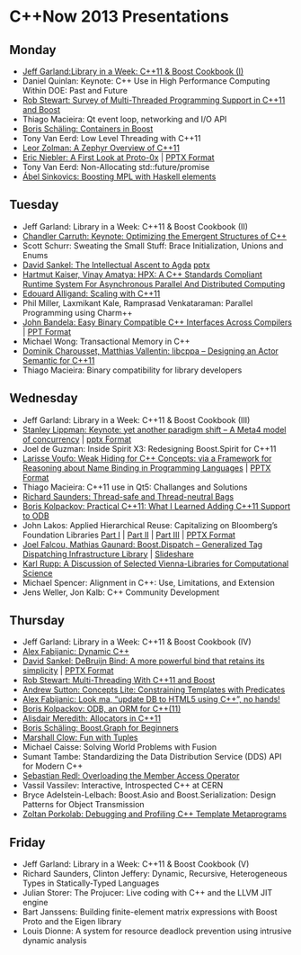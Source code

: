 # C++Now 2013 Presentations

## Monday

* [Jeff Garland:Library in a Week: C++11 & Boost Cookbook (I)](https://github.com/boostcon/cppnow_presentations_2013/blob/master/mon/2013_library_in_a_week_day1.pdf?raw=true)
* Daniel Quinlan: Keynote: C++ Use in High Performance Computing Within DOE: Past and Future
* [Rob Stewart: Survey of Multi-Threaded Programming Support in C++11 and Boost](https://github.com/boostcon/cppnow_presentations_2013/blob/master/mon/mt_survey.pdf?raw=true)
* Thiago Macieira: Qt event loop, networking and I/O API	
* [Boris Schäling: Containers in Boost](https://github.com/boostcon/cppnow_presentations_2013/blob/master/mon/containers_in_boost.pdf?raw=true)
* Tony Van Eerd: Low Level Threading with C++11	
* [Leor Zolman: A Zephyr Overview of C++11](https://github.com/boostcon/cppnow_presentations_2013/blob/master/mon/zephyr_cpp_overview.pdf?raw=true)
* [Eric Niebler: A First Look at Proto-0x](https://github.com/boostcon/cppnow_presentations_2013/blob/master/mon/proto-v5-preview.pdf?raw=true) | [PPTX Format](https://github.com/boostcon/cppnow_presentations_2013/blob/master/mon/proto-v5-preview.pptx?raw=true)
* Tony Van Eerd: Non-Allocating std::future/promise	
* [Ábel Sinkovics: Boosting MPL with Haskell elements](https://github.com/boostcon/cppnow_presentations_2013/blob/master/mon/boosting_mpl_with_haskell_elements.pdf?raw=true)

## Tuesday

* Jeff Garland: Library in a Week: C++11 & Boost Cookbook (II)
* [Chandler Carruth: Keynote: Optimizing the Emergent Structures of C++](https://github.com/boostcon/cppnow_presentations_2013/blob/master/tue/cppnow_2013keynote.pdf?raw=true)
* Scott Schurr: Sweating the Small Stuff: Brace Initialization, Unions and Enums	
* [David Sankel: The Intellectual Ascent to Agda](https://github.com/boostcon/cppnow_presentations_2013/blob/master/tue/intellectual_ascent_to_agda.pdf?raw=true) [pptx](https://github.com/boostcon/cppnow_presentations_2013/blob/master/tue/intellectual_ascent_to_agda.pptx?raw=true)
* [Hartmut Kaiser, Vinay Amatya: HPX: A C++ Standards Compliant Runtime System For Asynchronous Parallel And Distributed Computing](https://github.com/boostcon/cppnow_presentations_2013/blob/master/tue/managing_asynchrony_in_cpp.pdf?raw=true)
* [Edouard Alligand: Scaling with C++11](https://github.com/boostcon/cppnow_presentations_2013/blob/master/tue/scaling_with_cpp11.pdf?raw=true)
* Phil Miller, Laxmikant Kale, Ramprasad Venkataraman: Parallel Programming using Charm++	
* [John Bandela: Easy Binary Compatible C++ Interfaces Across Compilers](https://github.com/boostcon/cppnow_presentations_2013/blob/master/tue/easy_binary_compat.pdf?raw=true) | [PPT Format](https://github.com/boostcon/cppnow_presentations_2013/blob/master/tue/easy_binary_compat.ppt?raw=true)
* Michael Wong: Transactional Memory in C++	
* [Dominik Charousset, Matthias Vallentin: libcppa – Designing an Actor Semantic for C++11](https://github.com/boostcon/cppnow_presentations_2013/blob/master/tue/cppnow13-libcppa.pdf?raw=true)
* Thiago Macieira: Binary compatibility for library developers

## Wednesday
* Jeff Garland: Library in a Week: C++11 & Boost Cookbook (III)
* [Stanley Lippman: Keynote: yet another paradigm shift – A Meta4 model of concurrency](https://github.com/boostcon/cppnow_presentations_2013/blob/master/wed/yaps_cppnow_2013.pdf?raw=true) | [pptx Format](https://github.com/boostcon/cppnow_presentations_2013/blob/master/wed/yaps_cppnow_2013.pptx?raw=true)
* Joel de Guzman: Inside Spirit X3: Redesigning Boost.Spirit for C++11	
* [Larisse Voufo: Weak Hiding for C++ Concepts: via a Framework for Reasoning about Name Binding in Programming Languages](https://github.com/boostcon/cppnow_presentations_2013/blob/master/wed/weak_hiding.pdf?raw=true) | [PPTX Format](https://github.com/boostcon/cppnow_presentations_2013/blob/master/wed/weak_hiding.pptx?raw=true)
* Thiago Macieira: C++11 use in Qt5: Challanges and Solutions
* [Richard Saunders: Thread-safe and Thread-neutral Bags](https://github.com/boostcon/cppnow_presentations_2013/blob/master/wed/ThreadSafeBagsConf.pdf?raw=true)
* [Boris Kolpackov: Practical C++11: What I Learned Adding C++11 Support to ODB](https://github.com/boostcon/cppnow_presentations_2013/blob/master/wed/practical-cxx11.pdf?raw=true)
* John Lakos: Applied Hierarchical Reuse: Capitalizing on Bloomberg’s Foundation Libraries 
   [Part I](https://github.com/boostcon/cppnow_presentations_2013/blob/master/wed/accu2013.130511b/accu2013.130511b_Part1of3.pdf?raw=true) | [Part II](https://github.com/boostcon/cppnow_presentations_2013/blob/master/wed/accu2013.130511b/accu2013.130511b_Part2of3.pdf?raw=true) | [Part III](https://github.com/boostcon/cppnow_presentations_2013/blob/master/wed/accu2013.130511b/accu2013.130511b_Part3of3.pdf?raw=true) | [PPTX Format](https://github.com/boostcon/cppnow_presentations_2013/blob/master/wed/accu2013.130511.pptx?raw=true)
* [Joel Falcou, Mathias Gaunard: Boost.Dispatch – Generalized Tag Dispatching Infrastructure Library](https://github.com/boostcon/cppnow_presentations_2013/blob/master/wed/boost_dispatch.pdf?raw=true) | [Slideshare](http://fr.slideshare.net/joelfalcou/cppnow/)
* [Karl Rupp: A Discussion of Selected Vienna-Libraries for Computational Science](https://github.com/boostcon/cppnow_presentations_2013/blob/master/wed/Rupp-Rudolf-Weinbub-Vienna-Libraries-Final.pdf?raw=true)
* Michael Spencer: Alignment in C++: Use, Limitations, and Extension
* Jens Weller, Jon Kalb: C++ Community Development

## Thursday
* Jeff Garland: Library in a Week: C++11 & Boost Cookbook (IV)
* [Alex Fabijanic: Dynamic C++](https://github.com/boostcon/cppnow_presentations_2013/blob/master/thu/DynamicCpp.pdf?raw=true)
* [David Sankel: DeBruijn Bind: A more powerful bind that retains its simplicity](https://github.com/boostcon/cppnow_presentations_2013/blob/master/thu/DeBruijn_Bind.pdf?raw=true) | [PPTX Format](https://github.com/boostcon/cppnow_presentations_2013/blob/master/thu/DeBruijn_Bind.pptx?raw=true)
* [Rob Stewart: Multi-Threading With C++11 and Boost](https://github.com/boostcon/cppnow_presentations_2013/blob/master/thu/mt_with_cpp.pdf?raw=true)
* [Andrew Sutton: Concepts Lite: Constraining Templates with Predicates](https://github.com/boostcon/cppnow_presentations_2013/blob/master/thu/concepts-lite.pdf?raw=true)
* [Alex Fabijanic: Look ma, “update DB to HTML5 using C++”, no hands!](https://github.com/boostcon/cppnow_presentations_2013/blob/master/thu/LookMa.pdf?raw=true)
* [Boris Kolpackov: ODB, an ORM for C++(11)](https://github.com/boostcon/cppnow_presentations_2013/blob/master/thu/odb-orm-cxx11.pdf?raw=true)
* [Alisdair Meredith: Allocators in C++11](https://github.com/boostcon/cppnow_presentations_2013/blob/master/thu/cpp11_allocators.pdf?raw=true)
* [Boris Schäling: Boost.Graph for Beginners](https://github.com/boostcon/cppnow_presentations_2013/blob/master/thu/cpp11_allocators.pdf?raw=true)
* [Marshall Clow: Fun with Tuples](https://github.com/boostcon/cppnow_presentations_2013/blob/master/thu/boost_graph.pdf?raw=true)
* Michael Caisse: Solving World Problems with Fusion	
* Sumant Tambe: Standardizing the Data Distribution Service (DDS) API for Modern C++	
* [Sebastian Redl: Overloading the Member Access Operator](https://github.com/boostcon/cppnow_presentations_2013/blob/master/thu/overloading_dot.pdf?raw=true)
* Vassil Vassilev: Interactive, Introspected C++ at CERN	
* Bryce Adelstein-Lelbach: Boost.Asio and Boost.Serialization: Design Patterns for Object Transmission	
* [Zoltan Porkolab: Debugging and Profiling C++ Template Metaprograms](https://github.com/boostcon/cppnow_presentations_2013/blob/master/thu/tmpdebug_cppnow13.pdf?raw=true)

## Friday
* Jeff Garland: Library in a Week: C++11 & Boost Cookbook (V)
* Richard Saunders, Clinton Jeffery: Dynamic, Recursive, Heterogeneous Types in Statically-Typed Languages	
* Julian Storer: The Projucer: Live coding with C++ and the LLVM JIT engine
* Bart Janssens: Building finite-element matrix expressions with Boost Proto and the Eigen library
* Louis Dionne: A system for resource deadlock prevention using intrusive dynamic analysis
